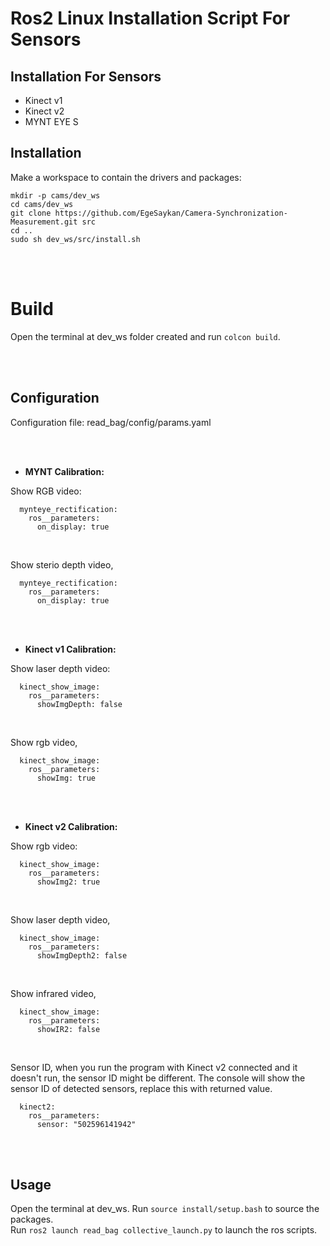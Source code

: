 

# Ros2 Linux Installation Script For Sensors



## Installation For Sensors
- Kinect v1
- Kinect v2
- MYNT EYE S





## Installation

Make a workspace to contain the drivers and packages:
```
mkdir -p cams/dev_ws
cd cams/dev_ws
git clone https://github.com/EgeSaykan/Camera-Synchronization-Measurement.git src
cd ..
sudo sh dev_ws/src/install.sh
```


<br>
<br>

# Build
Open the terminal at dev_ws folder created and run `colcon build`.

<br>
<br>

## Configuration

Configuration file: read_bag/config/params.yaml


<br>
<br>

- **MYNT Calibration:** <br>

Show RGB video: <br>
```
  mynteye_rectification:
    ros__parameters:
      on_display: true
```
<br>

Show sterio depth video,
```
  mynteye_rectification:
    ros__parameters:
      on_display: true
```
<br>
<br>

- **Kinect v1 Calibration:** <br>

Show laser depth video: <br>
```
  kinect_show_image:
    ros__parameters:
      showImgDepth: false
```
<br>

Show rgb video,
```
  kinect_show_image:
    ros__parameters:
      showImg: true
```
<br>
<br>

- **Kinect v2 Calibration:** <br>

Show rgb video: <br>
```
  kinect_show_image:
    ros__parameters:
      showImg2: true
```
<br>

Show laser depth video,
```
  kinect_show_image:
    ros__parameters:
      showImgDepth2: false
```
<br>

Show infrared video,
```
  kinect_show_image:
    ros__parameters:
      showIR2: false
```
<br>

Sensor ID, when you run the program with Kinect v2 connected and it doesn't run, the sensor ID might be different. The console will show the sensor ID of detected sensors, replace this with returned value.
```
  kinect2:
    ros__parameters:
      sensor: "502596141942"
```

<br>
<br>

## Usage

Open the terminal at dev_ws.
Run `source install/setup.bash` to source the packages.<br>
Run `ros2 launch read_bag collective_launch.py` to launch the ros scripts.